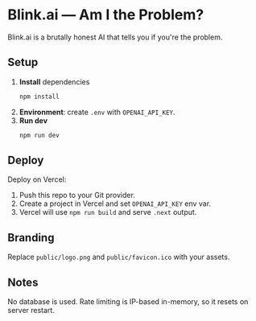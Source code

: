 # Blink.ai — Am I the Problem?

Blink.ai is a brutally honest AI that tells you if you're the problem.

## Setup

1. **Install** dependencies
   ```bash
   npm install
   ```
2. **Environment**: create `.env` with `OPENAI_API_KEY`.
3. **Run dev**
   ```bash
   npm run dev
   ```

## Deploy

Deploy on Vercel:
1. Push this repo to your Git provider.
2. Create a project in Vercel and set `OPENAI_API_KEY` env var.
3. Vercel will use `npm run build` and serve `.next` output.

## Branding

Replace `public/logo.png` and `public/favicon.ico` with your assets.

## Notes

No database is used. Rate limiting is IP-based in-memory, so it resets on server restart.
